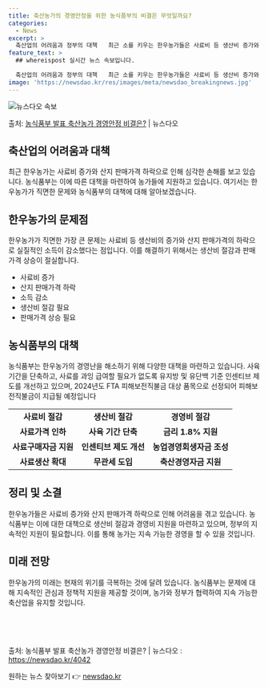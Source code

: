 ```yaml
---
title: 축산농가의 경영안정을 위한 농식품부의 비결은 무엇일까요?
categories:
  - News
excerpt: >
  축산업의 어려움과 정부의 대책   최근 소를 키우는 한우농가들은 사료비 등 생산비 증가와 더불어 산지 판매가…
feature_text: >
  ## whereispost 실시간 뉴스 속보입니다.

  축산업의 어려움과 정부의 대책   최근 소를 키우는 한우농가들은 사료비 등 생산비 증가와 더불어 산지 판매가…
image: 'https://newsdao.kr/res/images/meta/newsdao_breakingnews.jpg'
---
```


![뉴스다오 속보](https://newsdao.kr/res/images/meta/newsdao_breakingnews.jpg)

<p>출처: <a href="https://newsdao.kr/4042" rel="dofollow">농식품부 발표 축산농가 경영안정 비결은?</a> | 뉴스다오</p>

<h2 data-ke-size="size26">축산업의 어려움과 대책</h2>
<p data-ke-size="size16">최근 한우농가는 사료비 증가와 산지 판매가격 하락으로 인해 심각한 손해를 보고 있습니다. 농식품부는 이에 따른 대책을 마련하여 농가들에 지원하고 있습니다. 여기서는 한우농가가 직면한 문제와 농식품부의 대책에 대해 알아보겠습니다.</p>

<h2 data-ke-size="size26">한우농가의 문제점</h2>
<p data-ke-size="size16">한우농가가 직면한 가장 큰 문제는 사료비 등 생산비의 증가와 산지 판매가격의 하락으로 실질적인 소득이 감소했다는 점입니다. 이를 해결하기 위해서는 생산비 절감과 판매가격 상승이 절실합니다.</p>
<ul>
  <li>사료비 증가</li>
  <li>산지 판매가격 하락</li>
  <li>소득 감소</li>
  <li>생산비 절감 필요</li>
  <li>판매가격 상승 필요</li>
</ul>

<h2 data-ke-size="size26">농식품부의 대책</h2>
<p data-ke-size="size16">농식품부는 한우농가의 경영난을 해소하기 위해 다양한 대책을 마련하고 있습니다. 사육 기간을 단축하고, 사료를 과잉 급여할 필요가 없도록 유지방 및 유단백 기준 인센티브 제도를 개선하고 있으며, 2024년도 FTA 피해보전직불금 대상 품목으로 선정되어 피해보전직불금이 지급될 예정입니다</p>
<table>
  <tr>
    <td style="text-align: center; height: 17px;"><b>사료비 절감</b></td>
    <td style="text-align: center; height: 17px;"><b>생산비 절감</b></td>
    <td style="text-align: center; height: 17px;"><b>경영비 절감</b></td>
  </tr>
  <tr>
    <td style="text-align: center; height: 17px;"><b>사료가격 인하</b></td>
    <td style="text-align: center; height: 17px;"><b>사육 기간 단축</b></td>
    <td style="text-align: center; height: 17px;"><b>금리 1.8% 지원</b></td>
  </tr>
  <tr>
    <td style="text-align: center; height: 17px;"><b>사료구매자금 지원</b></td>
    <td style="text-align: center; height: 17px;"><b>인센티브 제도 개선</b></td>
    <td style="text-align: center; height: 17px;"><b>농업경영회생자금 조성</b></td>
  </tr>
  <tr>
    <td style="text-align: center; height: 17px;"><b>사료생산 확대</b></td>
    <td style="text-align: center; height: 17px;"><b>무관세 도입</b></td>
    <td style="text-align: center; height: 17px;"><b>축산경영자금 지원</b></td>
  </tr>
</table>

<h2 data-ke-size="size26">정리 및 소결</h2>
<p data-ke-size="size16">한우농가들은 사료비 증가와 산지 판매가격 하락으로 인해 어려움을 겪고 있습니다. 농식품부는 이에 대한 대책으로 생산비 절감과 경영비 지원을 마련하고 있으며, 정부의 지속적인 지원이 필요합니다. 이를 통해 농가는 지속 가능한 경영을 할 수 있을 것입니다.</p>

<h2 data-ke-size="size26">미래 전망</h2>
<p data-ke-size="size16">한우농가의 미래는 현재의 위기를 극복하는 것에 달려 있습니다. 농식품부는 문제에 대해 지속적인 관심과 정책적 지원을 제공할 것이며, 농가와 정부가 협력하여 지속 가능한 축산업을 유지할 것입니다.</p>
<p data-ke-size="size16">&nbsp;</p>
<p data-ke-size="size16">&nbsp;</p>

출처: 농식품부 발표 축산농가 경영안정 비결은? | 뉴스다오 : https://newsdao.kr/4042 

원하는 뉴스 찾아보기 👉 <a href="https://newsdao.kr" rel="dofollow">newsdao.kr</a>


